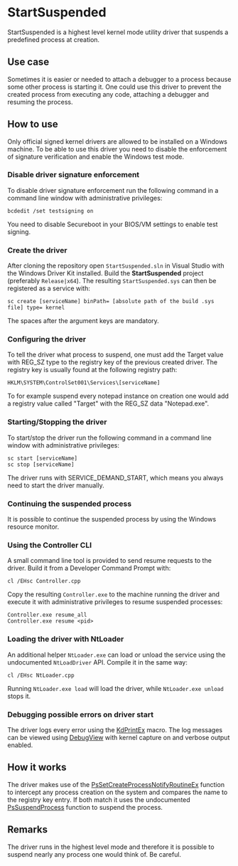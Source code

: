 # StartSuspended
StartSuspended is a highest level kernel mode utility driver that suspends a predefined process at creation.
## Use case
Sometimes it is easier or needed to attach a debugger to a process because some other process is starting it. One could use this driver to prevent the created process from executing any code, attaching a debugger and resuming the process.
## How to use
Only official signed kernel drivers are allowed to be installed on a Windows machine. To be able to use this driver you need to disable the enforcement of signature verification and enable the Windows test mode.
### Disable driver signature enforcement
To disable driver signature enforcement run the following command in a command line window with administrative privileges:
```shell
bcdedit /set testsigning on
```
You need to disable Secureboot in your BIOS/VM settings to enable test signing.
### Create the driver
After cloning the repository open `StartSuspended.sln` in Visual Studio with the
Windows Driver Kit installed. Build the **StartSuspended** project (preferably
`Release|x64`). The resulting `StartSuspended.sys` can then be registered as a
service with:
```shell
sc create [serviceName] binPath= [absolute path of the build .sys file] type= kernel
```
The spaces after the argument keys are mandatory.
### Configuring the driver
To tell the driver what process to suspend, one must add the Target value with REG_SZ type to the registry key of the previous created driver.
The registry key is usually found at the following registry path:
```shell
HKLM\SYSTEM\ControlSet001\Services\[serviceName]
```
To for example suspend every notepad instance on creation one would add a registry value called "Target" with the REG_SZ data "Notepad.exe".
### Starting/Stopping the driver
To start/stop the driver run the following command in a command line window with administrative privileges:
```shell
sc start [serviceName]
sc stop [serviceName]
```
The driver runs with SERVICE_DEMAND_START, which means you always need to start the driver manually.
### Continuing the suspended process
It is possible to continue the suspended process by using the Windows resource monitor.

### Using the Controller CLI
A small command line tool is provided to send resume requests to the driver. Build it from a Developer Command Prompt with:

```shell
cl /EHsc Controller.cpp
```

Copy the resulting `Controller.exe` to the machine running the driver and execute it with administrative privileges to resume suspended processes:

```shell
Controller.exe resume_all
Controller.exe resume <pid>
```
### Loading the driver with NtLoader
An additional helper `NtLoader.exe` can load or unload the service using the undocumented
`NtLoadDriver` API. Compile it in the same way:

```shell
cl /EHsc NtLoader.cpp
```

Running `NtLoader.exe load` will load the driver, while `NtLoader.exe unload` stops it.
### Debugging possible errors on driver start
The driver logs every error using the [KdPrintEx](https://learn.microsoft.com/en-us/windows-hardware/drivers/ddi/wdm/nf-wdm-kdprintex) macro. The log messages can be viewed using [DebugView](https://learn.microsoft.com/en-us/sysinternals/downloads/debugview) with kernel capture on and verbose output enabled.
## How it works
The driver makes use of the [PsSetCreateProcessNotifyRoutineEx](https://learn.microsoft.com/en-us/windows-hardware/drivers/ddi/ntddk/nf-ntddk-pssetcreateprocessnotifyroutineex) function to intercept any process creation on the system and compares the name to the registry key entry. If both match it uses the undocumented [PsSuspendProcess](https://www.geoffchappell.com/studies/windows/km/ntoskrnl/history/names60.htm) function to suspend the process.
## Remarks
The driver runs in the highest level mode and therefore it is possible to suspend nearly any process one would think of. Be careful.
